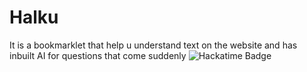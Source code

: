 # Halku
It is a bookmarklet that help u understand text on the website and has inbuilt AI for questions that come suddenly
![Hackatime Badge](https://hackatime-badge.hackclub.com/U083T3ZP6AV/Halku)
